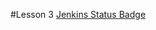 #Lesson 3
[Jenkins Status Badge](https://github.com/jenkinsci/embeddable-build-status-plugin/blob/master/src/doc/config_example_1.svg)
